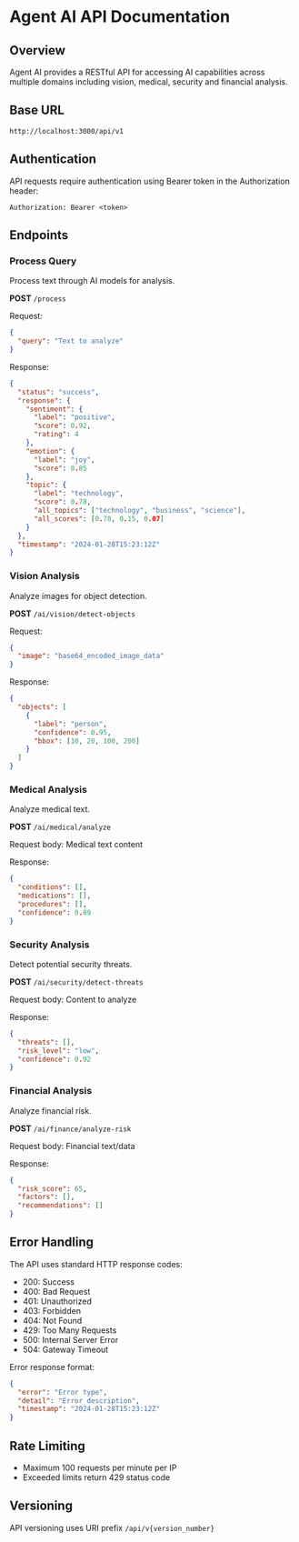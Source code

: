 
# Agent AI API Documentation

## Overview
Agent AI provides a RESTful API for accessing AI capabilities across multiple domains including vision, medical, security and financial analysis.

## Base URL
```
http://localhost:3000/api/v1
```

## Authentication
API requests require authentication using Bearer token in the Authorization header:
```
Authorization: Bearer <token>
```

## Endpoints

### Process Query
Process text through AI models for analysis.

**POST** `/process`

Request:
```json
{
  "query": "Text to analyze"
}
```

Response:
```json
{
  "status": "success", 
  "response": {
    "sentiment": {
      "label": "positive",
      "score": 0.92,
      "rating": 4
    },
    "emotion": {
      "label": "joy",
      "score": 0.85  
    },
    "topic": {
      "label": "technology",
      "score": 0.78,
      "all_topics": ["technology", "business", "science"],
      "all_scores": [0.78, 0.15, 0.07]
    }
  },
  "timestamp": "2024-01-28T15:23:12Z"
}
```

### Vision Analysis
Analyze images for object detection.

**POST** `/ai/vision/detect-objects`

Request:
```json
{
  "image": "base64_encoded_image_data"
}
```

Response:
```json
{
  "objects": [
    {
      "label": "person",
      "confidence": 0.95,
      "bbox": [10, 20, 100, 200]
    }
  ]
}
```

### Medical Analysis 
Analyze medical text.

**POST** `/ai/medical/analyze`

Request body: Medical text content

Response:
```json
{
  "conditions": [],
  "medications": [],
  "procedures": [],
  "confidence": 0.89
}
```

### Security Analysis
Detect potential security threats.

**POST** `/ai/security/detect-threats`

Request body: Content to analyze

Response:
```json
{
  "threats": [],
  "risk_level": "low",
  "confidence": 0.92
}
```

### Financial Analysis
Analyze financial risk.

**POST** `/ai/finance/analyze-risk`

Request body: Financial text/data

Response:
```json
{
  "risk_score": 65,
  "factors": [],
  "recommendations": []  
}
```

## Error Handling

The API uses standard HTTP response codes:

- 200: Success
- 400: Bad Request 
- 401: Unauthorized
- 403: Forbidden
- 404: Not Found
- 429: Too Many Requests
- 500: Internal Server Error
- 504: Gateway Timeout

Error response format:
```json
{
  "error": "Error type",
  "detail": "Error description",
  "timestamp": "2024-01-28T15:23:12Z"
}
```

## Rate Limiting
- Maximum 100 requests per minute per IP
- Exceeded limits return 429 status code

## Versioning
API versioning uses URI prefix `/api/v{version_number}`
